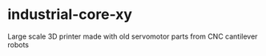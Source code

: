 # industrial-core-xy
Large scale 3D printer made with old servomotor parts from CNC cantilever robots

